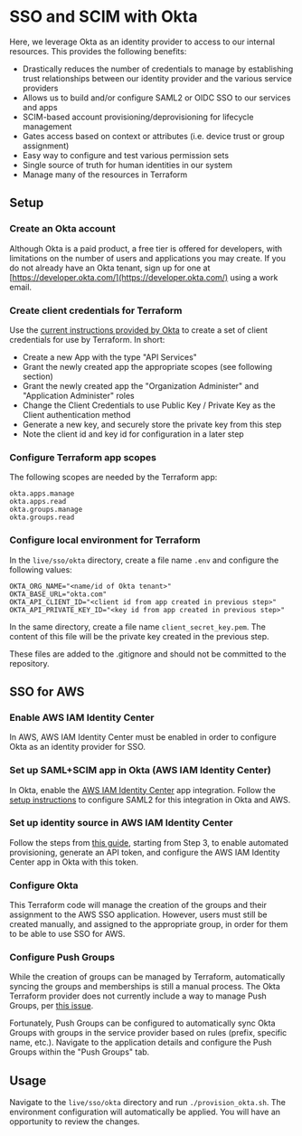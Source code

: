 # SSO and SCIM with Okta

Here, we leverage Okta as an identity provider to access to our internal resources. This provides the following benefits:

* Drastically reduces the number of credentials to manage by establishing trust relationships between our identity provider and the various service providers
* Allows us to build and/or configure SAML2 or OIDC SSO to our services and apps
* SCIM-based account provisioning/deprovisioning for lifecycle management
* Gates access based on context or attributes (i.e. device trust or group assignment)
* Easy way to configure and test various permission sets
* Single source of truth for human identities in our system
* Manage many of the resources in Terraform

## Setup

### Create an Okta account

Although Okta is a paid product, a free tier is offered for developers, with limitations on the number of users and applications you may create. If you do not already have an Okta tenant, sign up for one at [https://developer.okta.com/](https://developer.okta.com/) using a work email.

### Create client credentials for Terraform

Use the [current instructions provided by Okta](https://developer.okta.com/docs/guides/terraform-enable-org-access/main/) to create a set of client credentials for use by Terraform. In short:

* Create a new App with the type "API Services"
* Grant the newly created app the appropriate scopes (see following section)
* Grant the newly created app the "Organization Administer" and "Application Administer" roles
* Change the Client Credentials to use Public Key / Private Key as the Client authentication method
* Generate a new key, and securely store the private key from this step
* Note the client id and key id for configuration in a later step

### Configure Terraform app scopes

The following scopes are needed by the Terraform app:
```
okta.apps.manage
okta.apps.read
okta.groups.manage
okta.groups.read
```

### Configure local environment for Terraform

In the `live/sso/okta` directory, create a file name `.env` and configure the following values:
```
OKTA_ORG_NAME="<name/id of Okta tenant>"
OKTA_BASE_URL="okta.com"
OKTA_API_CLIENT_ID="<client id from app created in previous step>"
OKTA_API_PRIVATE_KEY_ID="<key id from app created in previous step>"
```

In the same directory, create a file name `client_secret_key.pem`. The content of this file will be the private key created in the previous step.

These files are added to the .gitignore and should not be committed to the repository.


## SSO for AWS

### Enable AWS IAM Identity Center

In AWS, AWS IAM Identity Center must be enabled in order to configure Okta as an identity provider for SSO.

### Set up SAML+SCIM app in Okta (AWS IAM Identity Center)

In Okta, enable the [AWS IAM Identity Center](https://www.okta.com/integrations/aws-iam-identity-center/) app integration. Follow the [setup instructions](https://saml-doc.okta.com/SAML_Docs/How-to-Configure-SAML-2.0-for-AWS-Identity-Manager-Center.html) to configure SAML2 for this integration in Okta and AWS.

### Set up identity source in AWS IAM Identity Center

Follow the steps from [this guide](https://docs.aws.amazon.com/singlesignon/latest/userguide/gs-okta.html), starting from Step 3, to enable automated provisioning, generate an API token, and configure the AWS IAM Identity Center app in Okta with this token.

### Configure Okta

This Terraform code will manage the creation of the groups and their assignment to the AWS SSO application. However, users must still be created manually, and assigned to the appropriate group, in order for them to be able to use SSO for AWS.

### Configure Push Groups

While the creation of groups can be managed by Terraform, automatically syncing the groups and memberships is still a manual process. The Okta Terraform provider does not currently include a way to manage Push Groups, per [this issue](https://github.com/okta/terraform-provider-okta/issues/312).

Fortunately, Push Groups can be configured to automatically sync Okta Groups with groups in the service provider based on rules (prefix, specific name, etc.). Navigate to the application details and configure the Push Groups within the "Push Groups" tab.

## Usage

Navigate to the `live/sso/okta` directory and run `./provision_okta.sh`. The environment configuration will automatically be applied. You will have an opportunity to review the changes.
